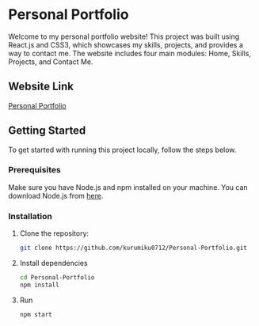 # Personal Portfolio

Welcome to my personal portfolio website! This project was built using React.js and CSS3, which showcases my skills, projects, and provides a way to contact me. The website includes four main modules: Home, Skills, Projects, and Contact Me.

## Website Link

[Personal Portfolio](https://kurumiku0712.github.io/Personal-Portfolio/)

## Getting Started

To get started with running this project locally, follow the steps below.

### Prerequisites

Make sure you have Node.js and npm installed on your machine. You can download Node.js from [here](https://nodejs.org/).

### Installation

1. Clone the repository:

   ```bash
   git clone https://github.com/kurumiku0712/Personal-Portfolio.git

2. Install dependencies
   ```bash
   cd Personal-Portfolio
   npm install

3. Run
   ```bash
   npm start
